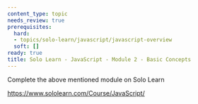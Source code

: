 ```yaml
---
content_type: topic
needs_review: true
prerequisites:
  hard:
  - topics/solo-learn/javascript/javascript-overview
  soft: []
ready: true
title: Solo Learn - JavaScript - Module 2 - Basic Concepts
---
```


Complete the above mentioned module on Solo Learn

https://www.sololearn.com/Course/JavaScript/
